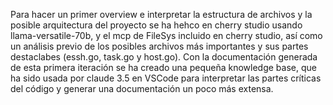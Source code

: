 Para hacer un primer overview e interpretar la estructura de archivos y la posible arquitectura del proyecto se ha hehco en cherry studio usando llama-versatile-70b, y el mcp de FileSys incluido en cherry studio, así como un análisis previo de los posibles archivos más importantes y sus partes destaclabes (essh.go, task.go y host.go).
Con la documentación generada de esta primera iteración se ha creado una pequeña knowledge base, que ha sido usada por claude 3.5 en VSCode para interpretar las partes críticas del código y generar una documentación un poco más extensa.
